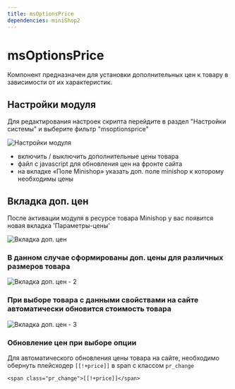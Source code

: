 ```yaml
---
title: msOptionsPrice
dependencies: miniShop2
---
```


# msOptionsPrice

Компонент предназначен для установки дополнительных цен к товару в зависимости от их характеристик.

## Настройки модуля

Для редактирования настроек скрипта перейдите в раздел "Настройки системы" и выберите фильтр "msoptionsprice"

![Настройки модуля](http://modx.pro/assets/images/tickets/3409/8636c50d7d7c56de9ecf75b700a83ee47e5e451e.png)

- включить / выключить дополнительные цены товара
- файл c javascript для обновления цен на фронте сайта
- на вкладке «Поле Minishop» указать доп. поле minishop к которому необходимы цены

## Вкладка доп. цен

После активации модуля в ресурсе товара Minishop у вас появится новая вкладка 'Параметры-цены'

![Вкладка доп. цен](http://modx.pro/assets/images/tickets/3409/8f710546c040201c963873de2ebc044d942e1bb7.png)

### В данном случае сформированы доп. цены для различных размеров товара

![Вкладка доп. цен - 2](http://modx.pro/assets/images/tickets/3409/30ce2928760b6518fa5d65a1e6eae17a743f9b1d.png)

### При выборе товара с данными свойствами на сайте автоматически обновится стоимость товара

![Вкладка доп. цен - 3](http://modx.pro/assets/images/tickets/3409/198b956b16510e7c3a24092a2faef19e3b7cb240.png)

### Обновление цен при выборе опции

Для автоматического обновления цены товара на сайте, необходимо обернуть плейсходер `[[!+price]]` в span с классом `pr_change`

```modx
<span class="pr_change">[[!+price]]</span>
```
